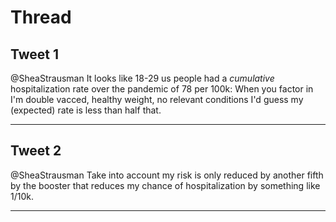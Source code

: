 # Thread

## Tweet 1

@SheaStrausman It looks like 18-29 us people had a *cumulative* hospitalization rate over the pandemic of 78 per 100k: When you factor in I'm double vacced, healthy weight, no relevant conditions I'd guess my (expected) rate is less than half that.

---

## Tweet 2

@SheaStrausman Take into account my risk is only reduced by another fifth by the booster that reduces my chance of hospitalization by something like 1/10k.

---

